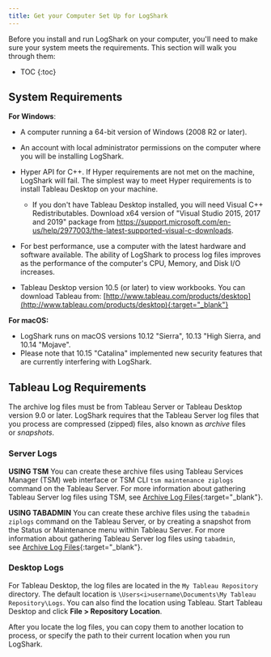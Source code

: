 ```yaml
---
title: Get your Computer Set Up for LogShark
---
```


Before you install and run LogShark on your computer, you'll need to make sure your system meets the requirements. This section will walk you through them:

* TOC
{:toc}



System Requirements
-------------------
**For Windows**:
-   A computer running a 64-bit version of Windows (2008 R2 or later).

-   An account with local administrator permissions on the computer where you will be installing LogShark.

-   Hyper API for C++. If Hyper requirements are not met on the machine, LogShark will fail. The simplest way to meet Hyper requirements is to install Tableau Desktop on your machine. 
    - If you don't have Tableau Desktop installed, you will need Visual C++ Redistributables. Download x64 version of "Visual Studio 2015, 2017 and 2019" package from https://support.microsoft.com/en-us/help/2977003/the-latest-supported-visual-c-downloads.

-   For best performance, use a computer with the latest hardware and software available. The ability of LogShark to process log files improves as the performance of the computer's CPU, Memory, and Disk I/O increases.

-   Tableau Desktop version 10.5 (or later) to view workbooks. You can download Tableau from: [http://www.tableau.com/products/desktop](http://www.tableau.com/products/desktop){:target="_blank"}

**For macOS:** 
- LogShark runs on macOS versions 10.12 "Sierra", 10.13 "High Sierra, and 10.14 "Mojave". 
- Please note that 10.15 "Catalina" implemented new security features that are currently interfering with LogShark.


Tableau Log Requirements
--------------------------------

The archive log files must be from Tableau Server or Tableau Desktop version 9.0 or later. LogShark requires that the Tableau Server log files that you process are compressed (zipped) files, also known as *archive* files or *snapshots*.

### Server Logs
**USING TSM**
You can create these archive files using Tableau Services Manager (TSM) web interface or TSM CLI `tsm maintenance ziplogs` command on the Tableau Server. For more information about gathering Tableau Server log files using TSM, see [Archive Log Files](https://onlinehelp.tableau.com/current/server/en-us/logs_archive.htm){:target="_blank"}.

**USING TABADMIN**
You can create these archive files using the `tabadmin ziplogs` command on the Tableau Server, or by creating a snapshot from the Status or Maintenance menu within Tableau Server. For more information about gathering Tableau Server log files using `tabadmin`, see [Archive Log Files](http://onlinehelp.tableau.com/v2018.1/server/en-us/logs_create.htm){:target="_blank"}.

### Desktop Logs
For Tableau Desktop, the log files are located in the `My Tableau Repository` directory. The default location is <code>\Users\<i>username</i>\Documents\My Tableau Repository\Logs</code>. You can also find the location using Tableau. Start Tableau Desktop and click **File &gt; Repository** **Location**.

After you locate the log files, you can copy them to another location to process, or specify the path to their current location when you run LogShark.
